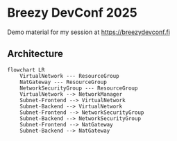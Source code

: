 # Breezy DevConf 2025

Demo material for my session at https://breezydevconf.fi

## Architecture

```mermaid
flowchart LR
    VirtualNetwork --- ResourceGroup
    NatGateway --- ResourceGroup 
    NetworkSecurityGroup --- ResourceGroup
    VirtualNetwork --> NetworkManager
    Subnet-Frontend --> VirtualNetwork
    Subnet-Backend --> VirtualNetwork
    Subnet-Frontend --> NetworkSecurityGroup
    Subnet-Backend --> NetworkSecurityGroup
    Subnet-Frontend --> NatGateway
    Subnet-Backend --> NatGateway
```